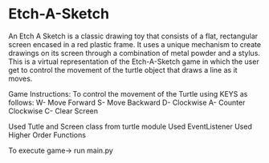 # Etch-A-Sketch
An Etch A Sketch is a classic drawing toy that consists of a flat, rectangular screen encased in a red plastic frame. It uses a unique mechanism to create drawings on its screen through a combination of metal powder and a stylus. 
This is a  virtual representation of the Etch-A-Sketch game in which the user get to control the movement of the turtle object that draws a line as it moves.

Game Instructions:
To control the movement of the Turtle using KEYS as follows:
W- Move Forward
S- Move Backward
D- Clockwise
A- Counter Clockwise
C- Clear Screen

Used Tutle and Screen class from turtle module
Used EventListener
Used Higher Order Functions

To execute game-> run main.py
